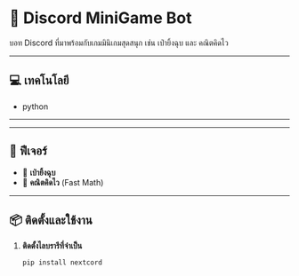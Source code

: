 # 🤖 Discord MiniGame Bot

บอท Discord ที่มาพร้อมกับเกมมินิเกมสุดสนุก เช่น เป่ายิ้งฉุบ และ คณิตคิดไว



---
## 💻 เทคโนโลยี
- python
---



---
## 🚀 ฟีเจอร์

- 🔨 **เป่ายิ้งฉุบ**
- 🧠 **คณิตคิดไว** (Fast Math)
---

## 📦 ติดตั้งและใช้งาน

1. **ติดตั้งไลบรารีที่จำเป็น**
   ```bash
   pip install nextcord
